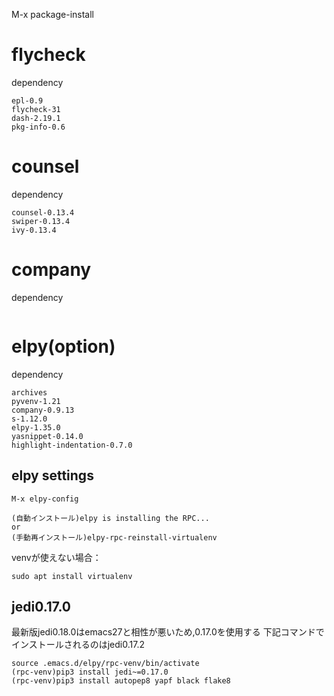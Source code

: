M-x package-install

# flycheck
dependency
```
epl-0.9
flycheck-31
dash-2.19.1
pkg-info-0.6
```

# counsel
dependency
```
counsel-0.13.4
swiper-0.13.4
ivy-0.13.4
```
# company
dependency
```
```

# elpy(option)
dependency
```
archives
pyvenv-1.21
company-0.9.13
s-1.12.0
elpy-1.35.0
yasnippet-0.14.0
highlight-indentation-0.7.0
```

## elpy settings
```
M-x elpy-config
```
```
(自動インストール)elpy is installing the RPC...
or 
(手動再インストール)elpy-rpc-reinstall-virtualenv
```
venvが使えない場合：
```
sudo apt install virtualenv
```
## jedi0.17.0
最新版jedi0.18.0はemacs27と相性が悪いため,0.17.0を使用する
下記コマンドでインストールされるのはjedi0.17.2
```
source .emacs.d/elpy/rpc-venv/bin/activate
(rpc-venv)pip3 install jedi~=0.17.0
(rpc-venv)pip3 install autopep8 yapf black flake8
```
